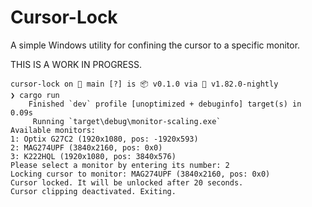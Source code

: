 # Cursor-Lock

A simple Windows utility for confining the cursor to a specific monitor.

THIS IS A WORK IN PROGRESS.

```pwsh
cursor-lock on  main [?] is 📦 v0.1.0 via 🦀 v1.82.0-nightly 
❯ cargo run
    Finished `dev` profile [unoptimized + debuginfo] target(s) in 0.09s
     Running `target\debug\monitor-scaling.exe`
Available monitors:
1: Optix G27C2 (1920x1080, pos: -1920x593)
2: MAG274UPF (3840x2160, pos: 0x0)
3: K222HQL (1920x1080, pos: 3840x576)
Please select a monitor by entering its number: 2
Locking cursor to monitor: MAG274UPF (3840x2160, pos: 0x0)
Cursor locked. It will be unlocked after 20 seconds.
Cursor clipping deactivated. Exiting.
```
